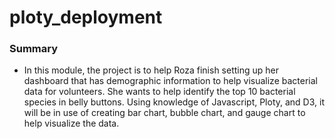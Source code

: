 # ploty_deployment

### Summary
- In this module, the project is to help Roza finish setting up her dashboard that has demographic information to help visualize bacterial data for volunteers. She wants to help identify the top 10 bacterial species in belly buttons. Using knowledge of Javascript, Ploty, and D3, it will be in use of creating bar chart, bubble chart, and gauge chart to help visualize the data. 
